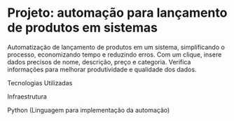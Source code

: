 # Projeto: automação para lançamento de produtos em sistemas
Automatização de lançamento de produtos em um sistema, simplificando o processo, economizando tempo e reduzindo erros. Com um clique, insere dados precisos de nome, descrição, preço e categoria. Verifica informações para melhorar produtividade e qualidade dos dados.

Tecnologias Utilizadas

Infraestrutura

Python (Linguagem para implementação da automação)
